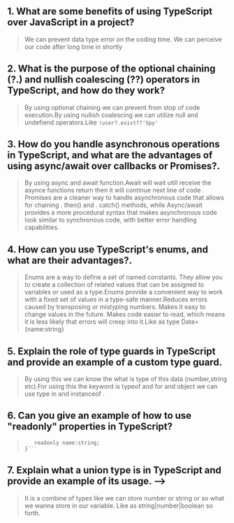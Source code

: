 ## 1. What are some benefits of using TypeScript over JavaScript in a project?

> We can prevent data type error on the coding time. We can perceive our code after long time in shortly

## 2. What is the purpose of the optional chaining (?.) and nullish coalescing (??) operators in TypeScript, and how do they work?

> By using optional chaining we can prevent from stop of code execution.By using nullish coalescing we can utilize null and undefiend operators.Like `!user?.exist??'Spy'`

## 3. How do you handle asynchronous operations in TypeScript, and what are the advantages of using async/await over callbacks or Promises?.

> By using async and await function.Await will wait utill receive the asynce functions return then it will continue next line of code .
> Promises are a cleaner way to handle asynchronous code that allows for chaining . then() and . catch() methods, while Async/await provides a more procedural syntax that makes asynchronous code look similar to synchronous code, with better error handling capabilities.

## 4. How can you use TypeScript's enums, and what are their advantages?.

> Enums are a way to define a set of named constants. They allow you to create a collection of related values that can be assigned to variables or used as a type.Enums provide a convenient way to work with a fixed set of values in a type-safe manner.Reduces errors caused by transposing or mistyping numbers. Makes it easy to change values in the future. Makes code easier to read, which means it is less likely that errors will creep into it.Like as type Data={name:string}

## 5. Explain the role of type guards in TypeScript and provide an example of a custom type guard.

> By using this we can know the what is type of this data (number,string etc).For using this the keyword is typeof and for and object we can use type in and instanceof .

## 6. Can you give an example of how to use "readonly" properties in TypeScript?

> ````type ReadOnly{
>    readonly name:string;
> }```
> ````

## 7. Explain what a union type is in TypeScript and provide an example of its usage. -->

> It is a combine of types like we can store number or string or so what we wanna store in our variable. Like as string|number|boolean so forth.
